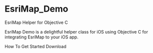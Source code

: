 # EsriMap_Demo
EsriMap Helper for Objective C


EsriMap Demo is a delightful helper class for iOS using Objective C for integrating EsriMap to your iOS app.


How To Get Started
Download 
